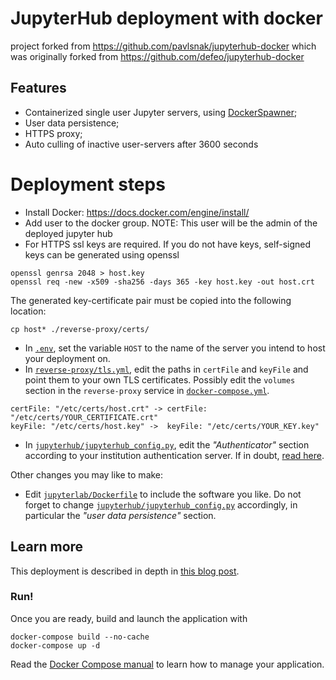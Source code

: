 # JupyterHub deployment with docker

project forked from https://github.com/pavlsnak/jupyterhub-docker
which was originally forked from https://github.com/defeo/jupyterhub-docker

## Features

- Containerized single user Jupyter servers, using
  [DockerSpawner](https://github.com/jupyterhub/dockerspawner);
- User data persistence;
- HTTPS proxy;
- Auto culling of inactive user-servers after 3600 seconds

# Deployment steps

- Install Docker: https://docs.docker.com/engine/install/
- Add user to the docker group. NOTE: This user will be the admin of the deployed jupyter hub
- For HTTPS ssl keys are required. If you do not have keys, self-signed keys can be generated using openssl

```
openssl genrsa 2048 > host.key
openssl req -new -x509 -sha256 -days 365 -key host.key -out host.crt
```

The generated key-certificate pair must be copied into the following location:
```
cp host* ./reverse-proxy/certs/
```

- In [`.env`](.env), set the variable `HOST` to the name of the server you
  intend to host your deployment on.
- In [`reverse-proxy/tls.yml`](reverse-proxy/tls.yml), edit
  the paths in `certFile` and `keyFile` and point them to your own TLS
  certificates. Possibly edit the `volumes` section in the
  `reverse-proxy` service in
  [`docker-compose.yml`](docker-compose.yml).

```
certFile: "/etc/certs/host.crt" -> certFile: "/etc/certs/YOUR_CERTIFICATE.crt"
keyFile: "/etc/certs/host.key" ->  keyFile: "/etc/certs/YOUR_KEY.key"
```
- In
  [`jupyterhub/jupyterhub_config.py`](jupyterhub/jupyterhub_config.py),
  edit the *"Authenticator"* section according to your institution
  authentication server.  If in doubt, [read
  here](https://jupyterhub.readthedocs.io/en/stable/getting-started/authenticators-users-basics.html).

Other changes you may like to make:

- Edit [`jupyterlab/Dockerfile`](jupyterlab/Dockerfile) to include the
  software you like. Do not forget to change
  [`jupyterhub/jupyterhub_config.py`](jupyterhub/jupyterhub_config.py)
  accordingly, in particular the *"user data persistence"* section.


## Learn more

This deployment is described in depth in [this blog
post](https://opendreamkit.org/2018/10/17/jupyterhub-docker/).


### Run!

Once you are ready, build and launch the application with

```
docker-compose build --no-cache
docker-compose up -d
```

Read the [Docker Compose manual](https://docs.docker.com/compose/) to
learn how to manage your application.

